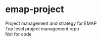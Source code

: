# emap-project

Project management and strategy for EMAP\
Top level project management repo\
Not for code
